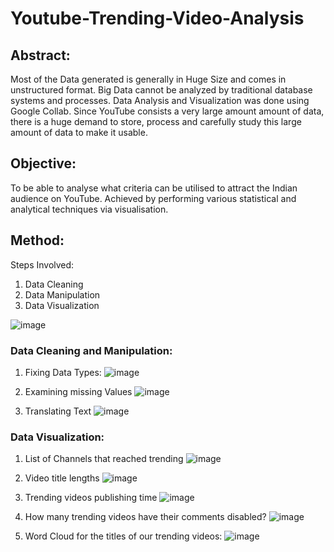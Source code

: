 # Youtube-Trending-Video-Analysis

## Abstract:
Most of  the  Data  generated is  generally in  Huge  Size and  comes in  unstructured format. Big Data cannot be analyzed by traditional database systems and processes. Data Analysis and Visualization was done using Google Collab. Since YouTube consists a very large amount amount of data, there is a huge demand to store, process and carefully study this large amount of data to make it usable.


## Objective:
To be able to analyse what criteria can be utilised to attract the Indian audience on YouTube.
Achieved by performing various statistical and analytical techniques via visualisation.


## Method:
Steps Involved:
1. Data Cleaning
2. Data Manipulation
3. Data Visualization


![image](https://user-images.githubusercontent.com/69778063/219874079-e4588958-96d3-4793-b2d2-c40b7b92f157.png)


### Data Cleaning and Manipulation:
1. Fixing Data Types:
![image](https://user-images.githubusercontent.com/69778063/219874184-f49e2fd0-f604-473f-985d-ebc37b380aef.png)


2. Examining missing Values
![image](https://user-images.githubusercontent.com/69778063/219874215-0b98cd4d-9175-4e77-8036-5c997a536c3b.png)

3. Translating Text
![image](https://user-images.githubusercontent.com/69778063/219874234-cee06c77-daaa-42f8-b442-7138f2782c91.png)


### Data Visualization:
1. List of Channels that reached trending
![image](https://user-images.githubusercontent.com/69778063/219874297-b6f69dbb-5f19-4b22-b104-bf0a8cc506be.png)

2. Video title lengths
![image](https://user-images.githubusercontent.com/69778063/219874321-39252eac-8123-431a-bb97-b346594ad332.png)

3. Trending videos publishing time
![image](https://user-images.githubusercontent.com/69778063/219874350-5f5ad2ed-90e7-47d2-8fe5-2b80f3788f92.png)

4. How many trending videos have their comments disabled?
![image](https://user-images.githubusercontent.com/69778063/219874365-79289a60-a5f3-4407-ab69-cf0683998498.png)

5. Word Cloud for the titles of our trending videos:
![image](https://user-images.githubusercontent.com/69778063/219874433-c2be2a3d-a89f-46c4-a5de-a345411b716f.png)






